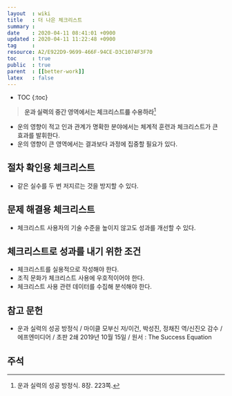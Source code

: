 ```yaml
---
layout  : wiki
title   : 더 나은 체크리스트
summary : 
date    : 2020-04-11 08:41:01 +0900
updated : 2020-04-11 11:22:48 +0900
tag     : 
resource: A2/E922D9-9699-466F-94CE-D3C1074F3F70
toc     : true
public  : true
parent  : [[better-work]]
latex   : false
---
```

* TOC
{:toc}

> **운과 실력의 중간 영역에서는 체크리스트를 수용하라**[^mauboussin-223]

- 운의 영향이 적고 인과 관계가 명확한 분야에서는 체계적 훈련과 체크리스트가 큰 효과를 발휘한다.
- 운의 영향이 큰 영역에서는 결과보다 과정에 집중할 필요가 있다.

## 절차 확인용 체크리스트

- 같은 실수를 두 번 저지르는 것을 방지할 수 있다.

## 문제 해결용 체크리스트

- 체크리스트 사용자의 기술 수준을 높이지 않고도 성과를 개선할 수 있다.

## 체크리스트로 성과를 내기 위한 조건

- 체크리스트를 실용적으로 작성해야 한다.
- 조직 문화가 체크리스트 사용에 우호적이어야 한다.
- 체크리스트 사용 관련 데이터를 수집해 분석해야 한다.



## 참고 문헌

- 운과 실력의 성공 방정식 / 마이클 모부신 저/이건, 박성진, 정채진 역/신진오 감수 / 에프엔미디어 / 초판 2쇄 2019년 10월 15일 / 원서 : The Success Equation

## 주석

[^mauboussin-223]: 운과 실력의 성공 방정식. 8장. 223쪽.

